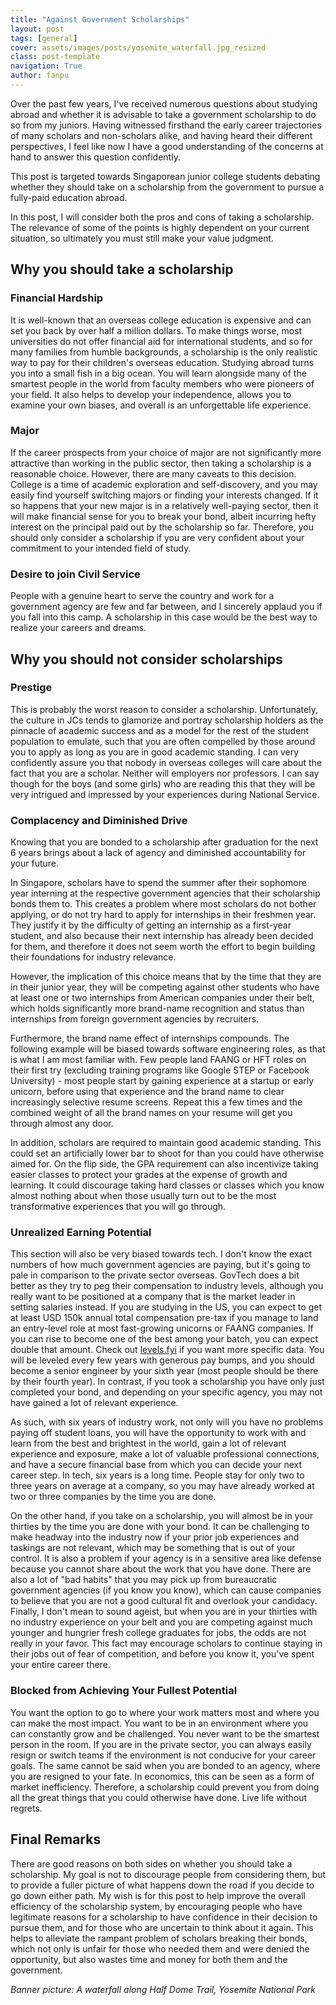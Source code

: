 ```yaml
---
title: "Against Government Scholarships"
layout: post
tags: [general]
cover: assets/images/posts/yosemite_waterfall.jpg_resized
class: post-template
navigation: True
author: fanpu
---
```


Over the past few years, I've received numerous questions about studying abroad and whether it is advisable to take a government scholarship to do so from my juniors. 
Having witnessed firsthand the early career trajectories of many scholars and non-scholars alike, and having heard their different perspectives, I feel like now I have a good understanding of the concerns at hand to answer this question confidently. 

This post is targeted towards Singaporean junior college students debating whether they should take on a scholarship from the government to pursue a fully-paid education abroad. 

In this post, I will consider both the pros and cons of taking a scholarship. The relevance of some of the points is highly dependent on your current situation, so ultimately you must still make your value judgment.

## Why you should take a scholarship
### Financial Hardship

It is well-known that an overseas college education is expensive and can set you back by over half a million dollars. To make things worse, most universities do not offer financial aid for international students, and so for many families from humble backgrounds, a scholarship is the only realistic way to pay for their children's overseas education. Studying abroad turns you into a small fish in a big ocean. You will learn alongside many of the smartest people in the world from faculty members who were pioneers of your field. It also helps to develop your independence, allows you to examine your own biases, and overall is an unforgettable life experience.

### Major
If the career prospects from your choice of major are not significantly more attractive than working in the public sector, then taking a scholarship is a reasonable choice. However, there are many caveats to this decision. College is a time of academic exploration and self-discovery, and you may easily find yourself switching majors or finding your interests changed. If it so happens that your new major is in a relatively well-paying sector, then it will make financial sense for you to break your bond, albeit incurring hefty interest on the principal paid out by the scholarship so far. Therefore, you should only consider a scholarship if you are very confident about your commitment to your intended field of study.

### Desire to join Civil Service
People with a genuine heart to serve the country and work for a government agency are few and far between, and I sincerely applaud you if you fall into this camp. A scholarship in this case would be the best way to realize your careers and dreams.

## Why you should not consider scholarships

### Prestige

This is probably the worst reason to consider a scholarship. Unfortunately, the culture in JCs tends to glamorize and portray scholarship holders as the pinnacle of academic success and as a model for the rest of the student population to emulate, such that you are often compelled by those around you to apply as long as you are in good academic standing. I can very confidently assure you that nobody in overseas colleges will care about the fact that you are a scholar. Neither will employers nor professors. I can say though for the boys (and some girls) who are reading this that they will be very intrigued and impressed by your experiences during National Service. 

### Complacency and Diminished Drive
Knowing that you are bonded to a scholarship after graduation for the next 6 years brings about a lack of agency and diminished accountability for your future.

In Singapore, scholars have to spend the summer after their sophomore year interning at the respective government agencies that their scholarship bonds them to. 
This creates a problem where most scholars do not bother applying, or do not try hard to apply for internships in their freshmen year. They justify it by the difficulty of getting an internship as a first-year student, and also because their next internship has already been decided for them, and therefore it does not seem worth the effort to begin building their foundations for industry relevance. 

However, the implication of this choice means that by the time that they are in their junior year, they will be competing against other students who have at least one or two internships from American companies under their belt, which holds significantly more brand-name recognition and status than internships from foreign government agencies by recruiters.

Furthermore, the brand name effect of internships compounds. The following example will be biased towards software engineering roles, as that is what I am most familiar with. Few people land FAANG or HFT roles on their first try (excluding training programs like Google STEP or Facebook University) - most people start by gaining experience at a startup or early unicorn, before using that experience and the brand name to clear increasingly selective resume screens. Repeat this a few times and the combined weight of all the brand names on your resume will get you through almost any door. 

In addition, scholars are required to maintain good academic standing. This could set an artificially lower bar to shoot for than you could have otherwise aimed for. On the flip side, the GPA requirement can also incentivize taking easier classes to protect your grades at the expense of growth and learning. It could discourage taking hard classes or classes which you know almost nothing about when those usually turn out to be the most transformative experiences that you will go through. 

### Unrealized Earning Potential
This section will also be very biased towards tech. I don't know the exact numbers of how much government agencies are paying, but it's going to pale in comparison to the private sector overseas. GovTech does a bit better as they try to peg their compensation to industry levels, although you really want to be positioned at a company that is the market leader in setting salaries instead. If you are studying in the US, you can expect to get at least USD 150k annual total compensation pre-tax if you manage to land an entry-level role at most fast-growing unicorns or FAANG companies. If you can rise to become one of the best among your batch, you can expect double that amount. Check out [levels.fyi](https://levels.fyi) if you want more specific data. You will be leveled every few years with generous pay bumps, and you should become a senior engineer by your sixth year (most people should be there by their fourth year). In contrast, if you took a scholarship you have only just completed your bond, and depending on your specific agency, you may not have gained a lot of relevant experience.

As such, with six years of industry work, not only will you have no problems paying off student loans, you will have the opportunity to work with and learn from the best and brightest in the world, gain a lot of relevant experience and exposure, make a lot of valuable professional connections, and have a secure financial base from which you can decide your next career step. In tech, six years is a long time. People stay for only two to three years on average at a company, so you may have already worked at two or three companies by the time you are done.

On the other hand, if you take on a scholarship, you will almost be in your thirties by the time you are done with your bond. It can be challenging to make headway into the industry now if your prior job experiences and taskings are not relevant, which may be something that is out of your control. 
It is also a problem if your agency is in a sensitive area like defense because you cannot share about the work that you have done. There are also a lot of "bad habits" that you may pick up from bureaucratic government agencies (if you know you know), which can cause companies to believe that you are not a good cultural fit and overlook your candidacy. Finally, I don't mean to sound ageist, but when you are in your thirties with no industry experience on your belt and you are competing against much younger and hungrier fresh college graduates for jobs, the odds are not really in your favor. This fact may encourage scholars to continue staying in their jobs out of fear of competition, and before you know it, you've spent your entire career there.

### Blocked from Achieving Your Fullest Potential
You want the option to go to where your work matters most and where you can make the most impact. You want to be in an environment where you can constantly grow and be challenged. You never want to be the smartest person in the room. If you are in the private sector, you can always easily resign or switch teams if the environment is not conducive for your career goals. The same cannot be said when you are bonded to an agency, where you are resigned to your fate. In economics, this can be seen as a form of market inefficiency. Therefore, a scholarship could prevent you from doing all the great things that you could otherwise have done. Live life without regrets.

## Final Remarks
There are good reasons on both sides on whether you should take a scholarship. My goal is not to discourage people from considering them, but to provide a fuller picture of what happens down the road if you decide to go down either path. My wish is for this post to help improve the overall efficiency of the scholarship system, by encouraging people who have legitimate reasons for a scholarship to have confidence in their decision to pursue them, and for those who are uncertain to think about it again. This helps to alleviate the rampant problem of scholars breaking their bonds, which not only is unfair for those who needed them and were denied the opportunity, but also wastes time and money for both them and the government.

*Banner picture: A waterfall along Half Dome Trail, Yosemite National Park*
